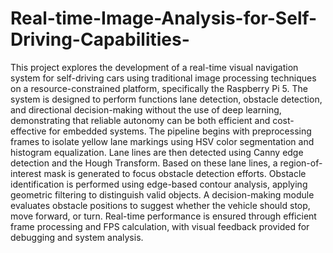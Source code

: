 # Real-time-Image-Analysis-for-Self-Driving-Capabilities-
This project explores the development of a real-time visual navigation system for self-driving cars 
using traditional image processing techniques on a resource-constrained platform, specifically 
the Raspberry Pi 5. The system is designed to perform functions lane detection, obstacle 
detection, and directional decision-making without the use of deep learning, demonstrating that 
reliable autonomy can be both efficient and cost-effective for embedded systems. The pipeline 
begins with preprocessing frames to isolate yellow lane markings using HSV color segmentation 
and histogram equalization. Lane lines are then detected using Canny edge detection and the 
Hough Transform. Based on these lane lines, a region-of-interest mask is generated to focus 
obstacle detection efforts. Obstacle identification is performed using edge-based contour 
analysis, applying geometric filtering to distinguish valid objects. A decision-making module 
evaluates obstacle positions to suggest whether the vehicle should stop, move forward, or turn. 
Real-time performance is ensured through efficient frame processing and FPS calculation, with 
visual feedback provided for debugging and system analysis.  
